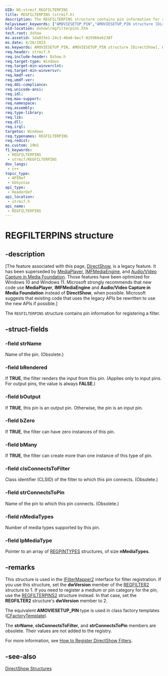 ```yaml
---
UID: NS:strmif.REGFILTERPINS
title: REGFILTERPINS (strmif.h)
description: The REGFILTERPINS structure contains pin information for registering a filter.
helpviewer_keywords: ["AMOVIESETUP_PIN","AMOVIESETUP_PIN structure [DirectShow]","LPAMOVIESETUP_PIN","LPAMOVIESETUP_PIN structure pointer [DirectShow]","PAMOVIESETUP_PIN","PAMOVIESETUP_PIN structure pointer [DirectShow]","REGFILTERPINS","REGFILTERPINS structure [DirectShow]","REGFILTERPINSStructure","dshow.regfilterpins","strmif/AMOVIESETUP_PIN","strmif/LPAMOVIESETUP_PIN","strmif/PAMOVIESETUP_PIN","strmif/REGFILTERPINS"]
old-location: dshow\regfilterpins.htm
tech.root: dshow
ms.assetid: 1da033e1-24c3-46e0-becf-025966e6238f
ms.date: 4/26/2023
ms.keywords: AMOVIESETUP_PIN, AMOVIESETUP_PIN structure [DirectShow], LPAMOVIESETUP_PIN, LPAMOVIESETUP_PIN structure pointer [DirectShow], PAMOVIESETUP_PIN, PAMOVIESETUP_PIN structure pointer [DirectShow], REGFILTERPINS, REGFILTERPINS structure [DirectShow], REGFILTERPINSStructure, dshow.regfilterpins, strmif/AMOVIESETUP_PIN, strmif/LPAMOVIESETUP_PIN, strmif/PAMOVIESETUP_PIN, strmif/REGFILTERPINS
req.header: strmif.h
req.include-header: Dshow.h
req.target-type: Windows
req.target-min-winverclnt: 
req.target-min-winversvr: 
req.kmdf-ver: 
req.umdf-ver: 
req.ddi-compliance: 
req.unicode-ansi: 
req.idl: 
req.max-support: 
req.namespace: 
req.assembly: 
req.type-library: 
req.lib: 
req.dll: 
req.irql: 
targetos: Windows
req.typenames: REGFILTERPINS
req.redist: 
ms.custom: 19H1
f1_keywords:
 - REGFILTERPINS
 - strmif/REGFILTERPINS
dev_langs:
 - c++
topic_type:
 - APIRef
 - kbSyntax
api_type:
 - HeaderDef
api_location:
 - strmif.h
api_name:
 - REGFILTERPINS
---
```


# REGFILTERPINS structure


## -description

\[The feature associated with this page, [DirectShow](/windows/win32/directshow/directshow), is a legacy feature. It has been superseded by [MediaPlayer](/uwp/api/Windows.Media.Playback.MediaPlayer), [IMFMediaEngine](/windows/win32/api/mfmediaengine/nn-mfmediaengine-imfmediaengine), and [Audio/Video Capture in Media Foundation](/windows/win32/medfound/audio-video-capture-in-media-foundation). Those features have been optimized for Windows 10 and Windows 11. Microsoft strongly recommends that new code use **MediaPlayer**, **IMFMediaEngine** and **Audio/Video Capture in Media Foundation** instead of **DirectShow**, when possible. Microsoft suggests that existing code that uses the legacy APIs be rewritten to use the new APIs if possible.\]

The <code>REGFILTERPINS</code> structure contains pin information for registering a filter.

## -struct-fields

### -field strName

Name of the pin. (Obsolete.)

### -field bRendered

If <b>TRUE</b>, the filter renders the input from this pin. (Applies only to input pins. For output pins, the value is always <b>FALSE</b>.)

### -field bOutput

If <b>TRUE</b>, this pin is an output pin. Otherwise, the pin is an input pin.

### -field bZero

If <b>TRUE</b>, the filter can have zero instances of this pin.

### -field bMany

If <b>TRUE</b>, the filter can create more than one instance of this type of pin.

### -field clsConnectsToFilter

Class identifier (CLSID) of the filter to which this pin connects. (Obsolete.)

### -field strConnectsToPin

Name of the pin to which this pin connects. (Obsolete.)

### -field nMediaTypes

Number of media types supported by this pin.

### -field lpMediaType

Pointer to an array of <a href="/windows/desktop/api/strmif/ns-strmif-regpintypes">REGPINTYPES</a> structures, of size <b>nMediaTypes</b>.

## -remarks

This structure is used in the <a href="/windows/desktop/api/strmif/nn-strmif-ifiltermapper2">IFilterMapper2</a> interface for filter registration. If you use this structure, set the <b>dwVersion</b> member of the <a href="/windows/desktop/api/strmif/ns-strmif-regfilter2">REGFILTER2</a> structure to 1. If you need to register a medium or pin category for the pin, use the <a href="/windows/desktop/api/strmif/ns-strmif-regfilterpins2">REGFILTERPINS2</a> structure instead. In that case, set the <b>REGFILTER2</b> structure's <b>dwVersion</b> member to 2.

The equivalent <b>AMOVIESETUP_PIN</b> type is used in class factory templates (<a href="/windows/desktop/DirectShow/cfactorytemplate">CFactoryTemplate</a>).

The <b>strName</b>, <b>clsConnectsToFilter</b>, and <b>strConnectsToPin</b> members are obsolete. Their values are not added to the registry.

For more information, see <a href="/windows/desktop/DirectShow/how-to-register-directshow-filters">How to Register DirectShow Filters</a>.

## -see-also

<a href="/windows/desktop/DirectShow/directshow-structures">DirectShow Structures</a>